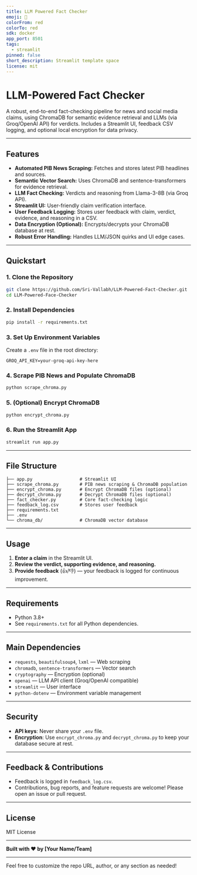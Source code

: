 ```yaml
---
title: LLM Powered Fact Checker
emoji: 🚀
colorFrom: red
colorTo: red
sdk: docker
app_port: 8501
tags:
  - streamlit
pinned: false
short_description: Streamlit template space
license: mit
---
```


# LLM-Powered Fact Checker

A robust, end-to-end fact-checking pipeline for news and social media claims, using ChromaDB for semantic evidence retrieval and LLMs (via Groq/OpenAI API) for verdicts. Includes a Streamlit UI, feedback CSV logging, and optional local encryption for data privacy.

---

## Features

- **Automated PIB News Scraping:** Fetches and stores latest PIB headlines and sources.
- **Semantic Vector Search:** Uses ChromaDB and sentence-transformers for evidence retrieval.
- **LLM Fact Checking:** Verdicts and reasoning from Llama-3-8B (via Groq API).
- **Streamlit UI:** User-friendly claim verification interface.
- **User Feedback Logging:** Stores user feedback with claim, verdict, evidence, and reasoning in a CSV.
- **Data Encryption (Optional):** Encrypts/decrypts your ChromaDB database at rest.
- **Robust Error Handling:** Handles LLM/JSON quirks and UI edge cases.

---

## Quickstart

### 1. **Clone the Repository**

```bash
git clone https://github.com/Sri-Vallabh/LLM-Powered-Fact-Checker.git
cd LLM-Powered-Face-Checker
```

### 2. **Install Dependencies**

```bash
pip install -r requirements.txt
```

### 3. **Set Up Environment Variables**

Create a `.env` file in the root directory:

```
GROQ_API_KEY=your-groq-api-key-here
```

### 4. **Scrape PIB News and Populate ChromaDB**

```bash
python scrape_chroma.py
```

### 5. **(Optional) Encrypt ChromaDB**

```bash
python encrypt_chroma.py
```

### 6. **Run the Streamlit App**

```bash
streamlit run app.py
```

---

## File Structure

```
├── app.py                  # Streamlit UI
├── scrape_chroma.py        # PIB news scraping & ChromaDB population
├── encrypt_chroma.py       # Encrypt ChromaDB files (optional)
├── decrypt_chroma.py       # Decrypt ChromaDB files (optional)
├── fact_checker.py         # Core fact-checking logic
├── feedback_log.csv        # Stores user feedback
├── requirements.txt
├── .env
└── chroma_db/              # ChromaDB vector database
```

---

## Usage

1. **Enter a claim** in the Streamlit UI.
2. **Review the verdict, supporting evidence, and reasoning.**
3. **Provide feedback** (👍/👎) — your feedback is logged for continuous improvement.

---

## Requirements

- Python 3.8+
- See `requirements.txt` for all Python dependencies.

---

## Main Dependencies

- `requests`, `beautifulsoup4`, `lxml` — Web scraping
- `chromadb`, `sentence-transformers` — Vector search
- `cryptography` — Encryption (optional)
- `openai` — LLM API client (Groq/OpenAI compatible)
- `streamlit` — User interface
- `python-dotenv` — Environment variable management

---

## Security

- **API keys**: Never share your `.env` file.
- **Encryption**: Use `encrypt_chroma.py` and `decrypt_chroma.py` to keep your database secure at rest.

---

## Feedback & Contributions

- Feedback is logged in `feedback_log.csv`.
- Contributions, bug reports, and feature requests are welcome! Please open an issue or pull request.

---

## License

MIT License

---

**Built with ❤️ by [Your Name/Team]**

---

Feel free to customize the repo URL, author, or any section as needed!